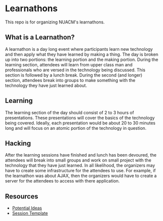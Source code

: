# Learnathons

This repo is for organizing NUACM's learnathons.

## What is a Learnathon?

A learnathon is a day long event where participants learn new technology and then apply what they have learned by making a thing. The day is broken up into two portions: the learning portion and the making portion. During the learning section, attendees will learn from upper class man and professionals who are versed in the technology being discussed. This section is followed by a lunch break. During the second (and longer) section, attendees break into groups to make something with the technology they have just learned about.

## Learning
The learning section of the day should consist of 2 to 3 hours of presentations. These presentations will cover the basics of the technology being covered. Ideally, each presentation would be about 20 to 30 minutes long and will focus on an atomic portion of the technology in question.

## Hacking
After the learning sessions have finished and lunch has been devoured, the attendees will break into small groups and work on small project with the technology that they have just learned. In all likelihood, the organizers may have to create some infrastructure for the attendees to use. For example, if the learnathon was about AJAX, then the organizers would have to create a server for the attendees to access with there application.

## Resources
* [Potential Ideas](Potential.md)
* [Session Template](sessions/template.md)